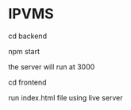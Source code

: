 # IPVMS

cd backend

npm start

the server will run at 3000


cd frontend


run index.html file using live server
